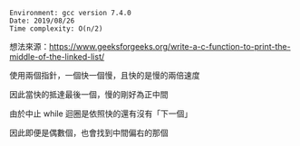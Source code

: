 ```
Environment: gcc version 7.4.0
Date: 2019/08/26
Time complexity: O(n/2)
```

想法來源：https://www.geeksforgeeks.org/write-a-c-function-to-print-the-middle-of-the-linked-list/

使用兩個指針，一個快一個慢，且快的是慢的兩倍速度

因此當快的抵達最後一個，慢的剛好為正中間

由於中止 while 迴圈是依照快的還有沒有「下一個」

因此即便是偶數個，也會找到中間偏右的那個